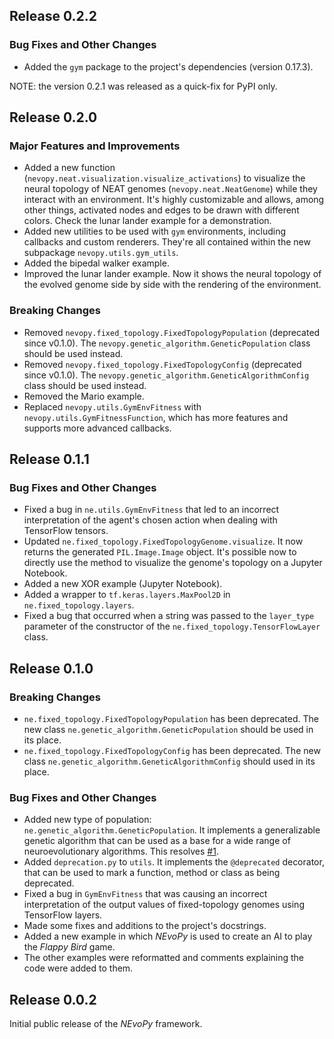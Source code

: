 ## Release 0.2.2

### Bug Fixes and Other Changes

* Added the `gym` package to the project's dependencies (version 0.17.3).

NOTE: the version 0.2.1 was released as a quick-fix for PyPI only.


## Release 0.2.0

### Major Features and Improvements

* Added a new function (`nevopy.neat.visualization.visualize_activations`) to
  visualize the neural topology of NEAT genomes (`nevopy.neat.NeatGenome`) while
  they interact with an environment. It's highly customizable and allows, among
  other things, activated nodes and edges to be drawn with different colors.
  Check the lunar lander example for a demonstration.
* Added new utilities to be used with `gym` environments, including callbacks
  and custom renderers. They're all contained within the new subpackage
  `nevopy.utils.gym_utils`.
* Added the bipedal walker example.
* Improved the lunar lander example. Now it shows the neural topology of the
  evolved genome side by side with the rendering of the environment.

### Breaking Changes

* Removed `nevopy.fixed_topology.FixedTopologyPopulation` (deprecated since
  v0.1.0). The `nevopy.genetic_algorithm.GeneticPopulation` class should be 
  used instead.
* Removed `nevopy.fixed_topology.FixedTopologyConfig` (deprecated since v0.1.0).
  The `nevopy.genetic_algorithm.GeneticAlgorithmConfig` class should be used
  instead.  
* Removed the Mario example.
* Replaced `nevopy.utils.GymEnvFitness` with `nevopy.utils.GymFitnessFunction`,
  which has more features and supports more advanced callbacks.


## Release 0.1.1

### Bug Fixes and Other Changes

* Fixed a bug in `ne.utils.GymEnvFitness` that led to an incorrect
  interpretation of the agent's chosen action when dealing with TensorFlow
  tensors.
* Updated `ne.fixed_topology.FixedTopologyGenome.visualize`. It now returns the
  generated `PIL.Image.Image` object. It's possible now to directly use the
  method to visualize the genome's topology on a Jupyter Notebook.
* Added a new XOR example (Jupyter Notebook).
* Added a wrapper to `tf.keras.layers.MaxPool2D` in `ne.fixed_topology.layers`.
* Fixed a bug that occurred when a string was passed to the ``layer_type``
  parameter of the constructor of the `ne.fixed_topology.TensorFlowLayer` class.


## Release 0.1.0

### Breaking Changes

* `ne.fixed_topology.FixedTopologyPopulation` has been deprecated. The new class
  `ne.genetic_algorithm.GeneticPopulation` should be
  used in its place.
* `ne.fixed_topology.FixedTopologyConfig` has been  deprecated. The new class
  `ne.genetic_algorithm.GeneticAlgorithmConfig` should used in its place.  

### Bug Fixes and Other Changes

* Added new type of population: `ne.genetic_algorithm.GeneticPopulation`. It
  implements a generalizable genetic algorithm that can be used as a base for a
  wide range of neuroevolutionary algorithms. This resolves
  [#1](https://github.com/Talendar/nevopy/issues/1).
* Added `deprecation.py` to `utils`. It implements the `@deprecated` decorator,
  that can be used to mark a function, method or class as being deprecated.
* Fixed a bug in `GymEnvFitness` that was causing an incorrect interpretation of
  the output values of fixed-topology genomes using TensorFlow layers.
* Made some fixes and additions to the project's docstrings.
* Added a new example in which *NEvoPy* is used to create an AI to play the
  *Flappy Bird* game.
* The other examples were reformatted and comments explaining the code were
  added to them.


## Release 0.0.2

Initial public release of the *NEvoPy* framework.